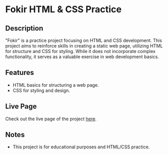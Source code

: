 # Fokir HTML & CSS Practice

## Description
"Fokir" is a practice project focusing on HTML and CSS development. This project aims to reinforce skills in creating a static web page, utilizing HTML for structure and CSS for styling. While it does not incorporate complex functionality, it serves as a valuable exercise in web development basics.

## Features
- HTML basics for structuring a web page.
- CSS for styling and design.

## Live Page
Check out the live page of the project [here](https://alaakholif.github.io/Fokir/). 

## Notes
- This project is for educational purposes and HTML/CSS practice.
